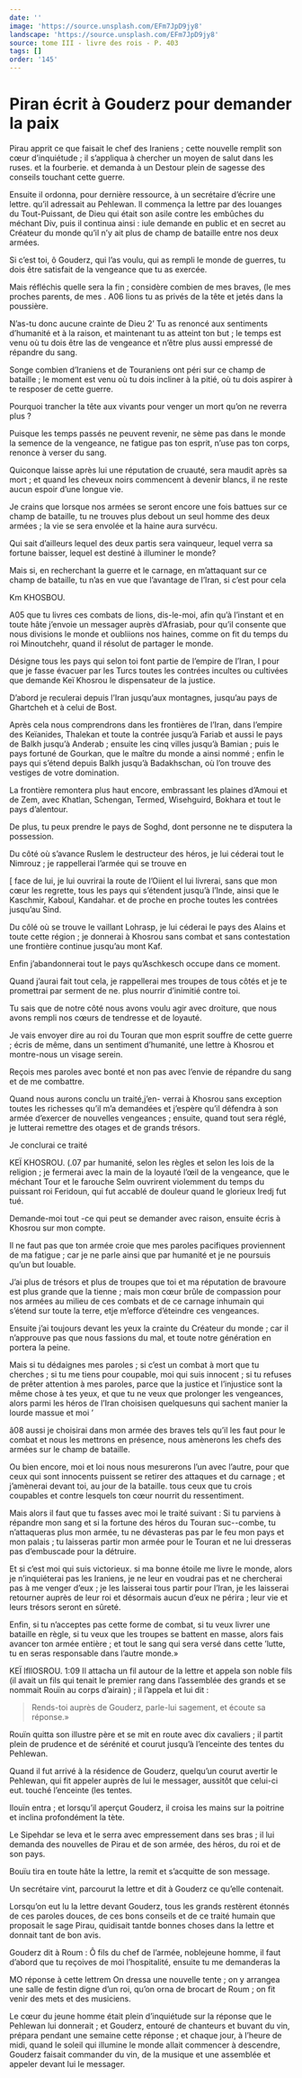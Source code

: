 ```yaml
---
date: ''
image: 'https://source.unsplash.com/EFm7JpD9jy8'
landscape: 'https://source.unsplash.com/EFm7JpD9jy8'
source: tome III - livre des rois - P. 403
tags: []
order: '145'
---
```


# Piran écrit à Gouderz pour demander la paix

Pirau apprit ce que faisait le chef des Iraniens ; cette nouvelle remplit son cœur d’inquiétude ; il s’appliqua à chercher un moyen de salut dans les ruses. et la fourberie. et demanda à un Destour plein de sagesse des conseils touchant cette guerre.

Ensuite il ordonna, pour dernière ressource, à un secrétaire d’écrire une lettre. qu’il adressait au Pehlewan. ll commença la lettre par des louanges du Tout-Puissant, de Dieu qui était son asile contre les embûches du méchant Div, puis il continua ainsi : iule demande en public et en secret au Créateur du monde qu’il n’y ait plus de champ de bataille entre nos deux armées.

Si c’est toi, ô Gouderz, qui l’as voulu, qui as rempli le monde de guerres, tu dois être satisfait de la vengeance que tu as exercée.

Mais réfléchis quelle sera la fin ; considère combien de mes braves, (le mes proches parents, de mes .
A06 lions tu as privés de la tête et jetés dans la poussière.

N’as-tu donc aucune crainte de Dieu 2’ Tu as renoncé aux sentiments d’humanité et à la raison, et maintenant tu as atteint ton but ; le temps est venu où tu dois être las de vengeance et n’être plus aussi empressé de répandre du sang.

Songe combien d’Iraniens et de Touraniens ont péri sur ce champ de bataille ; le moment est venu où tu dois incliner à la pitié, où tu dois aspirer à te resposer de cette guerre.

Pourquoi trancher la tête aux vivants pour venger un mort qu’on ne reverra plus ?

Puisque les temps passés ne peuvent revenir, ne sème pas dans le monde la semence de la vengeance, ne fatigue pas ton esprit, n’use pas ton corps, renonce à verser du sang.

Quiconque laisse après lui une réputation de cruauté, sera maudit après sa mort ; et quand les cheveux noirs commencent à devenir blancs, il ne reste aucun espoir d’une longue vie.

Je crains que lorsque nos armées se seront encore une fois battues sur ce champ de bataille, tu ne trouves plus debout un seul homme des deux armées ; la vie se sera envolée et la haine aura survécu.

Qui sait d’ailleurs lequel des deux partis sera vainqueur, lequel verra sa fortune baisser, lequel est destiné à illuminer le monde?

Mais si, en recherchant la guerre et le carnage, en m’attaquant sur ce champ de bataille, tu n’as en vue que l’avantage de l’Iran, si c’est pour cela

Km KHOSBOU.

A05 que tu livres ces combats de lions, dis-le-moi, afin qu’à l’instant et en toute hâte j’envoie un messager auprès d’Afrasiab, pour qu’il consente que nous divisions le monde et oubliions nos haines, comme on fit du temps du roi Minoutchehr, quand il résolut de partager le monde.

Désigne tous les pays qui selon toi font partie de l’empire de l’Iran, I pour que je fasse évacuer par les Turcs toutes les contrées incultes ou cultivées que demande Keï Khosrou le dispensateur de la justice.

D’abord je reculerai depuis l’Iran jusqu’aux montagnes, jusqu’au pays de Ghartcheh et à celui de Bost.

Après cela nous comprendrons dans les frontières de l’Iran, dans l’empire des Keïanides, Thalekan et toute la contrée jusqu’à Fariab et aussi le pays de Balkh jusqu’à Anderab ; ensuite les cinq villes jusqu’à Bamian ; puis le pays fortuné de Gourkan, que le maître du monde a ainsi nommé ; enfin le pays qui s’étend depuis Balkh jusqu’à Badakhschan, où l’on trouve des vestiges de votre domination.

La frontière remontera plus haut encore, embrassant les plaines d’Amoui et de Zem, avec Khatlan, Schengan, Termed, Wisehguird, Bokhara et tout le pays d’alentour.

De plus, tu peux prendre le pays de Soghd, dont personne ne te disputera la possession.

Du côté où s’avance Ruslem le destructeur des héros, je lui céderai tout le Nimrouz ; je rappellerai l’armée qui se trouve en

[ face de lui, je lui ouvrirai la route de l’Oiient el lui livrerai, sans que mon cœur les regrette, tous les pays qui s’étendent jusqu’à l’Inde, ainsi que le Kaschmir, Kaboul, Kandahar. et de proche en proche toutes les contrées jusqu’au Sind.

Du côlé où se trouve le vaillant Lohrasp, je lui céderai le pays des Alains et toute cette région ; je donnerai à Khosrou sans combat et sans contestation une frontière continue jusqu’au mont Kaf.

Enfin j’abandonnerai tout le pays qu’Aschkesch occupe dans ce moment.

Quand j’aurai fait tout cela, je rappellerai mes troupes de tous côtés et je te promettrai par serment de ne. plus nourrir d’inimitié contre toi.

Tu sais que de notre côté nous avons voulu agir avec droiture, que nous avons rempli nos cœurs de tendresse et de loyauté.

Je vais envoyer dire au roi du Touran que mon esprit souffre de cette guerre ; écris de même, dans un sentiment d’humanité, une lettre à Khosrou et montre-nous un visage serein.

Reçois mes paroles avec bonté et non pas avec l’envie de répandre du sang et de me combattre.

Quand nous aurons conclu un traité,j’en- verrai à Khosrou sans exception toutes les richesses qu’il m’a demandées et j’espère qu’il défendra à son armée d’exercer de nouvelles vengeances ; ensuite, quand tout sera réglé, je lutterai remettre des otages et de grands trésors.

Je conclurai ce traité

KEÏ KHOSROU. (.07 par humanité, selon les règles et selon les lois de la religion ; je fermerai avec la main de la loyauté l’œil de la vengeance, que le méchant Tour et le farouche Selm ouvrirent violemment du temps du puissant roi Feridoun, qui fut accablé de douleur quand le glorieux Iredj fut tué.

Demande-moi tout -ce qui peut se demander avec raison, ensuite écris à Khosrou sur mon compte.

Il ne faut pas que ton armée croie que mes paroles pacifiques proviennent de ma fatigue ; car je ne parle ainsi que par humanité et je ne poursuis qu’un but louable.

J’ai plus de trésors et plus de troupes que toi et ma réputation de bravoure est plus grande que la tienne ; mais mon cœur brûle de compassion pour nos armées au milieu de ces combats et de ce carnage inhumain qui s’étend sur toute la terre, etje m’efforce d’éteindre ces vengeances.

Ensuite j’ai toujours devant les yeux la crainte du Créateur du monde ; car il n’approuve pas que nous fassions du mal, et toute notre génération en portera la peine.

Mais si tu dédaignes mes paroles ; si c’est un combat à mort que tu cherches ; si tu me tiens pour coupable, moi qui suis innocent ; si tu refuses de prêter attention à mes paroles, parce que la justice et l’injustice sont la même chose à tes yeux, et que tu ne veux que prolonger les vengeances, alors parmi les héros de l’Iran choisisen quelquesuns qui sachent manier la lourde massue et moi ’

â08 aussi je choisirai dans mon armée des braves tels qu’il les faut pour le combat et nous les mettrons en présence, nous amènerons les chefs des armées sur le champ de bataille.

Ou bien encore, moi et loi nous nous mesurerons l’un avec l’autre, pour que ceux qui sont innocents puissent se retirer des attaques et du carnage ; et j’amènerai devant toi, au jour de la bataille. tous ceux que tu crois coupables et contre lesquels ton cœur nourrit du ressentiment.

Mais alors il faut que tu fasses avec moi le traité suivant : Si tu parviens à répandre mon sang et si la fortune des héros du Touran suc--combe, tu n’attaqueras plus mon armée, tu ne dévasteras pas par le feu mon pays et mon palais ; tu laisseras partir mon armée pour le Touran et ne lui dresseras pas d’embuscade pour la détruire.

Et si c’est moi qui suis victorieux. si ma bonne étoile me livre le monde, alors je n’inquiéterai pas les Iraniens, je ne leur en voudrai pas et ne chercherai pas à me venger d’eux ; je les laisserai tous partir pour l’Iran, je les laisserai retourner auprès de leur roi et désormais aucun d’eux ne périra ; leur vie et leurs trésors seront en sûreté.

Enfin, si tu n’acceptes pas cette forme de combat, si tu veux livrer une bataille en règle, si tu veux que les troupes se battent en masse, alors fais avancer ton armée entière ; et tout le sang qui sera versé dans cette ’lutte, tu en seras responsable dans l’autre monde.»

KEÏ lfllOSROU. 1:09 Il attacha un fil autour de la lettre et appela son noble fils (il avait un fils qui tenait le premier rang dans l’assemblée des grands et se nommait Rouïn au corps d’airain) ; il l’appela et lui dit :

> Rends-toi auprès de Gouderz, parle-lui sagement, et écoute sa réponse.»

Rouïn quitta son illustre père et se mit en route avec dix cavaliers ; il partit plein de prudence et de sérénité et courut jusqu’à l’enceinte des tentes du Pehlewan.

Quand il fut arrivé à la résidence de Gouderz, quelqu’un courut avertir le Pehlewan, qui fit appeler auprès de lui le messager, aussitôt que celui-ci eut. touché l’enceinte
(les tentes.

Ilouïn entra ; et lorsqu’il aperçut Gouderz, il croisa les mains sur la poitrine et inclina profondément la tète.

Le Sipehdar se leva et le serra avec empressement dans ses bras ; il lui demanda des nouvelles de Pirau et de son armée, des héros, du roi et de son pays.

Bouïu tira en toute hâte la lettre, la remit et s’acquitte de son message.

Un secrétaire vint, parcourut la lettre et dit à Gouderz ce qu’elle contenait.

Lorsqu’on eut lu la lettre devant Gouderz, tous les grands restèrent étonnés de ces paroles douces, de ces bons conseils et de ce traité humain que proposait le sage Pirau, quidisait tantde bonnes choses dans la lettre et donnait tant de bon avis.

Gouderz dit à Roum : Ô fils du chef de l’armée, noblejeune homme, il faut d’abord que tu reçoives de moi l’hospitalité, ensuite tu me demanderas la

MO réponse à cette lettrem On dressa une nouvelle tente ; on y arrangea une salle de festin digne d’un roi, qu’on orna de brocart de Roum ; on fit venir des mets et des musiciens.

Le cœur du jeune homme était plein d’inquiétude sur la réponse que le Pehlewan lui donnerait ; et Gouderz, entouré de chanteurs et buvant du vin, prépara pendant une semaine cette réponse ; et chaque jour, à l’heure de midi, quand le soleil qui illumine le monde allait commencer à descendre, Gouderz faisait commander du vin, de la musique et une assemblée et appeler devant lui le messager.
